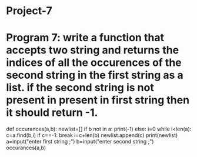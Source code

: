 # Project-7
#  Program 7: write a function that accepts two string and returns the indices of all the occurences of the second string in the first string as a list. if the second string is not present in present in first string then it should return -1.
def occurances(a,b):
newlist=[]
if b not in a:
print(-1)
else:
i=0
while i<len(a):
c=a.find(b,i)
if c==-1:
break
i=c+len(b)
newlist.append(c)
print(newlist)
a=input("enter first string ;")
b=input("enter second string ;")
occurances(a,b) 
